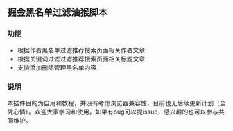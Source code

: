 ## 掘金黑名单过滤油猴脚本

### 功能

- 根据作者黑名单过滤推荐搜索页面相关作者文章
- 根据关键词过滤过滤推荐搜索页面相关标题文章
- 支持添加删除管理黑名单内容

### 说明

本插件目的为自用和教程，并没有考虑浏览器兼容性，目前也无后续更新计划（全凭心情）。欢迎大家学习和使用，如果有bug可以提issue，感兴趣的也可以参与共同维护。

